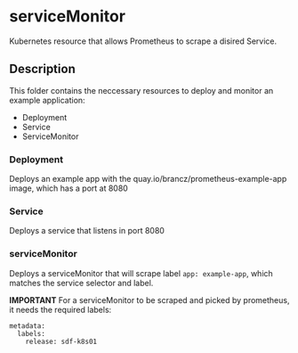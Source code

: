 # serviceMonitor
Kubernetes resource that allows Prometheus to scrape a disired Service.

## Description
This folder contains the neccessary resources to deploy and monitor an example application:

- Deployment
- Service
- ServiceMonitor

### Deployment
Deploys an example app with the quay.io/brancz/prometheus-example-app image, which has a port at 8080

### Service
Deploys a service that listens in port 8080

### serviceMonitor
Deploys a serviceMonitor that will scrape label `app: example-app`, which matches the service selector and label. 


**IMPORTANT**
For a serviceMonitor to be scraped and picked by prometheus, it needs the required labels:
```
metadata:
  labels:
    release: sdf-k8s01
```